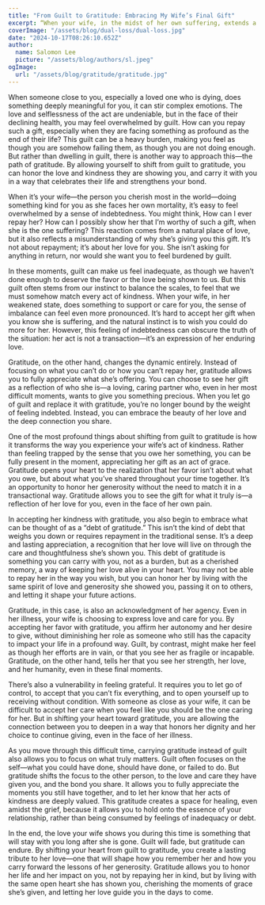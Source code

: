 ```yaml
---
title: "From Guilt to Gratitude: Embracing My Wife’s Final Gift"
excerpt: “When your wife, in the midst of her own suffering, extends a final gift—a gesture of love or care—it can be overwhelming. The instinct is to feel guilt, to believe that you should be the one giving everything to her. You may wonder how you can possibly repay such a selfless act when she is facing something as profound as death. But her favor isn’t a transaction—it’s a reflection of the deep love she has for you. By shifting from guilt to gratitude, you begin to see her gift not as a debt to be repaid, but as a moment to be cherished. Gratitude allows you to honor her, not by trying to balance the scales, but by fully accepting her love and carrying it with you, letting it shape your heart and your actions long after she is gone.”
coverImage: "/assets/blog/dual-loss/dual-loss.jpg"
date: "2024-10-17T08:26:10.652Z"
author:
  name: Salomon Lee
  picture: "/assets/blog/authors/sl.jpeg"
ogImage:
  url: "/assets/blog/gratitude/gratitude.jpg"
---
```


When someone close to you, especially a loved one who is dying, does something deeply meaningful for you, it can stir complex emotions. The love and selflessness of the act are undeniable, but in the face of their declining health, you may feel overwhelmed by guilt. How can you repay such a gift, especially when they are facing something as profound as the end of their life? This guilt can be a heavy burden, making you feel as though you are somehow failing them, as though you are not doing enough. But rather than dwelling in guilt, there is another way to approach this—the path of gratitude. By allowing yourself to shift from guilt to gratitude, you can honor the love and kindness they are showing you, and carry it with you in a way that celebrates their life and strengthens your bond.

When it’s your wife—the person you cherish most in the world—doing something kind for you as she faces her own mortality, it’s easy to feel overwhelmed by a sense of indebtedness. You might think, How can I ever repay her? How can I possibly show her that I’m worthy of such a gift, when she is the one suffering? This reaction comes from a natural place of love, but it also reflects a misunderstanding of why she’s giving you this gift. It’s not about repayment; it’s about her love for you. She isn’t asking for anything in return, nor would she want you to feel burdened by guilt.

In these moments, guilt can make us feel inadequate, as though we haven’t done enough to deserve the favor or the love being shown to us. But this guilt often stems from our instinct to balance the scales, to feel that we must somehow match every act of kindness. When your wife, in her weakened state, does something to support or care for you, the sense of imbalance can feel even more pronounced. It’s hard to accept her gift when you know she is suffering, and the natural instinct is to wish you could do more for her. However, this feeling of indebtedness can obscure the truth of the situation: her act is not a transaction—it’s an expression of her enduring love.

Gratitude, on the other hand, changes the dynamic entirely. Instead of focusing on what you can’t do or how you can’t repay her, gratitude allows you to fully appreciate what she’s offering. You can choose to see her gift as a reflection of who she is—a loving, caring partner who, even in her most difficult moments, wants to give you something precious. When you let go of guilt and replace it with gratitude, you’re no longer bound by the weight of feeling indebted. Instead, you can embrace the beauty of her love and the deep connection you share.

One of the most profound things about shifting from guilt to gratitude is how it transforms the way you experience your wife’s act of kindness. Rather than feeling trapped by the sense that you owe her something, you can be fully present in the moment, appreciating her gift as an act of grace. Gratitude opens your heart to the realization that her favor isn’t about what you owe, but about what you’ve shared throughout your time together. It’s an opportunity to honor her generosity without the need to match it in a transactional way. Gratitude allows you to see the gift for what it truly is—a reflection of her love for you, even in the face of her own pain.

In accepting her kindness with gratitude, you also begin to embrace what can be thought of as a “debt of gratitude.” This isn’t the kind of debt that weighs you down or requires repayment in the traditional sense. It’s a deep and lasting appreciation, a recognition that her love will live on through the care and thoughtfulness she’s shown you. This debt of gratitude is something you can carry with you, not as a burden, but as a cherished memory, a way of keeping her love alive in your heart. You may not be able to repay her in the way you wish, but you can honor her by living with the same spirit of love and generosity she showed you, passing it on to others, and letting it shape your future actions.

Gratitude, in this case, is also an acknowledgment of her agency. Even in her illness, your wife is choosing to express love and care for you. By accepting her favor with gratitude, you affirm her autonomy and her desire to give, without diminishing her role as someone who still has the capacity to impact your life in a profound way. Guilt, by contrast, might make her feel as though her efforts are in vain, or that you see her as fragile or incapable. Gratitude, on the other hand, tells her that you see her strength, her love, and her humanity, even in these final moments.

There’s also a vulnerability in feeling grateful. It requires you to let go of control, to accept that you can’t fix everything, and to open yourself up to receiving without condition. With someone as close as your wife, it can be difficult to accept her care when you feel like you should be the one caring for her. But in shifting your heart toward gratitude, you are allowing the connection between you to deepen in a way that honors her dignity and her choice to continue giving, even in the face of her illness.

As you move through this difficult time, carrying gratitude instead of guilt also allows you to focus on what truly matters. Guilt often focuses on the self—what you could have done, should have done, or failed to do. But gratitude shifts the focus to the other person, to the love and care they have given you, and the bond you share. It allows you to fully appreciate the moments you still have together, and to let her know that her acts of kindness are deeply valued. This gratitude creates a space for healing, even amidst the grief, because it allows you to hold onto the essence of your relationship, rather than being consumed by feelings of inadequacy or debt.

In the end, the love your wife shows you during this time is something that will stay with you long after she is gone. Guilt will fade, but gratitude can endure. By shifting your heart from guilt to gratitude, you create a lasting tribute to her love—one that will shape how you remember her and how you carry forward the lessons of her generosity. Gratitude allows you to honor her life and her impact on you, not by repaying her in kind, but by living with the same open heart she has shown you, cherishing the moments of grace she’s given, and letting her love guide you in the days to come.